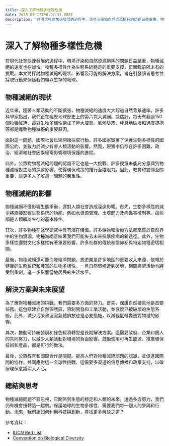```yaml
---
title: 深入了解物種多樣性危機
date: 2025-05-17T08:27:31.008Z
description: "在現代社會快速發展的過程中，環境汙染和自然資源損耗的問題日益嚴重，物種滅絕的速度也在加快。物種多樣性作為生態系統穩定的重要支撐，正面臨前所未有的挑戰。本文將探討物種滅絕的現狀、影響及可能的解決方案，旨在引發讀者思考並採取行動來保護我們賴以生存的地球。"
---
```


# 深入了解物種多樣性危機

在現代社會快速發展的過程中，環境汙染和自然資源損耗的問題日益嚴重，物種滅絕的速度也在加快。物種多樣性作為生態系統穩定的重要支撐，正面臨前所未有的挑戰。本文將探討物種滅絕的現狀、影響及可能的解決方案，旨在引發讀者思考並採取行動來保護我們賴以生存的地球。

## 物種滅絕的現狀

近年來，隨著人類活動的不斷擴張，物種滅絕的速度大大超過自然背景速率。許多科學家指出，我們正在經歷地球歷史上的第六次大滅絕。據估計，每天有超過150個物種滅絕，這對生物多樣性構成了極大威脅。氣候變遷、棲息地破壞和過度捕撈等都是導致物種滅絕的重要原因。

面對這一問題，國際社會已經開始採取行動。許多國家簽署了保護生物多樣性的國際公約，並致力於減少有害人類活動的影響。然而，現實中仍存在許多困難，政治、經濟和社會因素經常影響環境保護的進程。

此外，公眾對物種滅絕問題的認識不足也是一大挑戰。許多民眾未能充分意識到物種滅絕對生活的深遠影響，使得環保政策的推行面臨阻力。因此，教育和宣傳至關重要，讓更多人了解這一問題的嚴重性。

## 物種滅絕的影響

物種滅絕不僅影響生態平衡，還對人類社會造成深遠影響。首先，生物多樣性的減少將直接影響生態系統的功能，例如水資源管理、土壤肥力及病蟲害控制等。這些都是人類賴以生存的基本條件。

其次，許多物種在醫學研究中具有潛在價值。許多藥物和治療方法都來自於自然界中的生物資源。物種滅絕意味著我們可能失去未來抗擊疾病的新途徑。此外，生物多樣性還對文化多樣性有著重要影響，許多社群的傳統和信仰都與特定物種密切相關。

最後，物種滅絕還可能引發經濟問題。旅遊業是許多地區的重要收入來源，依賴於健康的生態系統和豐富的生物多樣性。一旦自然環境遭到破壞，相關經濟活動也將受到重創，進一步影響當地居民的生活水平。

## 解決方案與未來展望

為了應對物種滅絕的挑戰，我們需要多方面的努力。首先，保護自然棲息地是首要任務。這包括建立自然保護區，限制開發和工業活動，並恢復已被破壞的生態系統。此外，減少污染和溫室氣體排放也是必要措施，以減輕氣候變遷對物種的影響。

其次，推動可持續發展和綠色經濟轉型是長期解決方案。這需要政府、企業和個人的共同努力，以減少人類活動對環境的負面影響。鼓勵使用可再生能源、推廣環保技術和產品，都是可行的做法。

最後，公眾教育和國際合作是關鍵。提高人們對物種滅絕問題的認識，並促進國際間的協作，共同應對這一全球性挑戰。這需要多渠道的信息傳播和政策支持，以確保環保意識深入人心。

## 總結與思考

物種滅絕問題不容忽視，它關係到生態的穩定和人類的未來。透過多方努力，我們仍有機會扭轉這一趨勢。保護地球的生物多樣性，需要我們每一個人的參與和行動。未來，我們該如何利用科技與創新，尋找更多解決之道？

參考資料：
- [IUCN Red List](https://www.iucnredlist.org/)
- [Convention on Biological Diversity](https://www.cbd.int/)